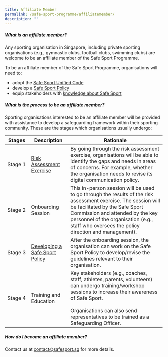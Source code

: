 ```yaml
---
title: Affiliate Member
permalink: /safe-sport-programme/affiliatemember/
description: ""
---
```

##### **What is an affiliate member?**

Any sporting organisation in Singapore, including private sporting organisations (e.g., gymnastic clubs, football clubs, swimming clubs) are welcome to be an affiliate member of the Safe Sport Programme. 

To be an affiliate member of the Safe Sport Programme, organisations will need to:
* adopt the [Safe Sport Unified Code](https://www.safesport.sg/files/Safe%20Sport%20Unified%20Code%20v4.pdf)
* develop a [Safe Sport Policy](https://www.safesport.sg/policy-and-advocacy/resources/) 
* equip stakeholders with [knowledge about Safe Sport](https://www.safesport.sg/training-and-education/awareness-module/)

##### **What is the process to be an affiliate member?**

Sporting organisations interested to be an affiliate member will be provided with assistance to develop a safeguarding framework within their sporting community. These are the stages which organisations usually undergo: 

<table>
	<thead>
		<tr><th style="width:15%"> Stages </th>
		<th style="width:25%"> Description </th>
		<th> Rationale </th>
	</tr></thead>
	<tbody>
		<tr>
			<td> Stage 1 </td>
			<td> 
				<a href="https://www.safesport.sg/policy-and-advocacy/risk/">Risk Assessment Exercise</a></td>
			<td> By going through the risk assessment exercise, organisations will be able to identify the gaps and needs in areas of concerns. For example, whether the organisation needs to revise its digital communication policy.</td>
		</tr>
		<tr>
			<td> Stage 2 </td>
			<td> Onboarding Session </td>
			<td> This in-person session will be used to go through the results of the risk assessment exercise. The session will be facilitated by the Safe Sport Commission and attended by the key personnel of the organisation (e.g., staff who oversees the policy direction and management).</td>
			</tr>
		<tr>
			<td> Stage 3 </td>
			<td> 
				<a href="https://www.safesport.sg/policy-and-advocacy/resources/">Developing a Safe Sport Policy </a></td>
			<td> After the onboarding session, the organisation can work on the Safe Sport Policy to develop/revise the guidelines relevant to their organisation.</td>
			</tr>
		<tr>
			<td> Stage 4 </td>
			<td> Training and Education </td>
			<td> Key stakeholders (e.g., coaches, staff, athletes, parents, volunteers) can undergo training/workshop sessions to increase their awareness of Safe Sport.<br><br>Organisations can also send representatives to be trained as a Safeguarding Officer.<br></td>
			</tr>
	</tbody></table>

##### **How do I become an affiliate member?**

Contact us at&nbsp;[contact@safesport.sg](mailto:contact@safesport.sg)&nbsp;for more details.